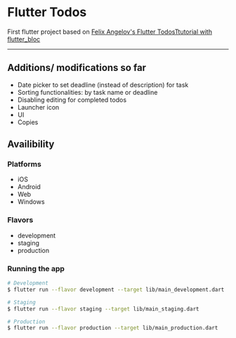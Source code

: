 # Flutter Todos

First flutter project based on [
Felix Angelov's Flutter TodosTtutorial with flutter_bloc](https://bloclibrary.dev/#/fluttertodostutorial)

---

## Additions/ modifications so far

-   Date picker to set deadline (instead of description) for task
-   Sorting functionalities: by task name or deadline
-   Disabling editing for completed todos
-   Launcher icon
-   UI
-   Copies

## Availibility

### Platforms

-   iOS
-   Android
-   Web
-   Windows

### Flavors

-   development
-   staging
-   production

### Running the app

```sh
# Development
$ flutter run --flavor development --target lib/main_development.dart

# Staging
$ flutter run --flavor staging --target lib/main_staging.dart

# Production
$ flutter run --flavor production --target lib/main_production.dart
```
